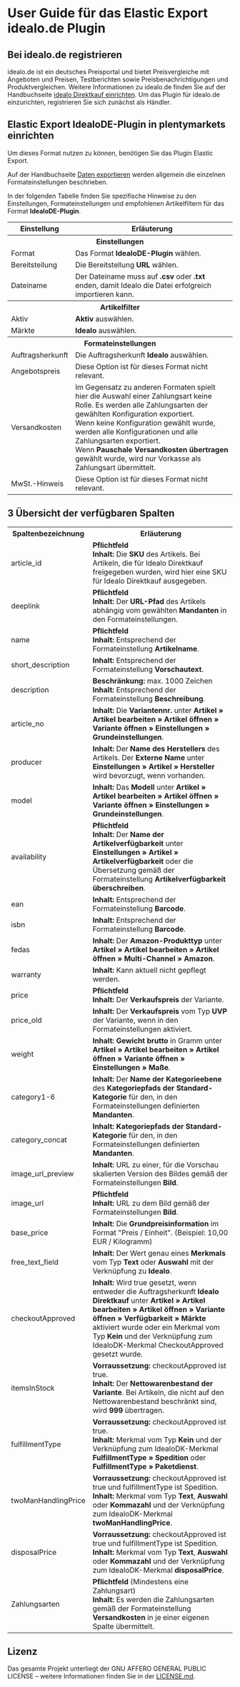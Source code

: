 
# User Guide für das Elastic Export idealo.de Plugin

<div class="container-toc"></div>

## Bei idealo.de registrieren

idealo.de ist ein deutsches Preisportal und bietet Preisvergleiche mit Angeboten und Preisen, Testberichten sowie Preisbenachrichtigungen und Produktvergleichen. Weitere Informationen zu idealo.de finden Sie auf der Handbuchseite [idealo Direktkauf einrichten](https://www.plentymarkets.eu/handbuch/multi-channel/idealo/). Um das Plugin für idealo.de einzurichten, registrieren Sie sich zunächst als Händler.

## Elastic Export IdealoDE-Plugin in plentymarkets einrichten

Um dieses Format nutzen zu können, benötigen Sie das Plugin Elastic Export.

Auf der Handbuchseite [Daten exportieren](https://www.plentymarkets.eu/handbuch/datenaustausch/daten-exportieren/#4) werden allgemein die einzelnen Formateinstellungen beschrieben.

In der folgenden Tabelle finden Sie spezifische Hinweise zu den Einstellungen, Formateinstellungen und empfohlenen Artikelfiltern für das Format **IdealoDE-Plugin**. 

<table>
    <tr>
        <th>
            Einstellung
        </th>
        <th>
            Erläuterung
        </th>
    </tr>
    <tr>
        <th colspan="2">
            Einstellungen
        </th>
    </tr>
    <tr>
        <td>
            Format
        </td>
        <td>
            Das Format <b>IdealoDE-Plugin</b> wählen.
        </td>        
    </tr>
    <tr>
        <td>
            Bereitstellung
        </td>
        <td>
            Die Bereitstellung <b>URL</b> wählen.
        </td>        
    </tr>
    <tr>
        <td>
            Dateiname
        </td>
        <td>
            Der Dateiname muss auf <b>.csv</b> oder <b>.txt</b> enden, damit Idealo die Datei erfolgreich importieren kann.
        </td>        
    </tr>
    <tr>
        <th colspan="2">
            Artikelfilter
        </th>
    </tr>
    <tr>
        <td>
            Aktiv
        </td>
        <td>
            <b>Aktiv</b> auswählen.
        </td>        
    </tr>
    <tr>
        <td>
            Märkte
        </td>
        <td>
            <b>Idealo</b> auswählen.
        </td>        
    </tr>
    <tr>
        <th colspan="2">
            Formateinstellungen
        </th>
    </tr>
    <tr>
        <td>
            Auftragsherkunft
        </td>
        <td>
            Die Auftragsherkunft <b>Idealo</b> auswählen.
        </td>        
    </tr>
    <tr>
        <td>
            Angebotspreis
        </td>
        <td>
            Diese Option ist für dieses Format nicht relevant.
        </td>        
    </tr>
    <tr>
        <td>
            Versandkosten
        </td>
        <td>
            Im Gegensatz zu anderen Formaten spielt hier die Auswahl einer Zahlungsart keine Rolle. Es werden alle Zahlungsarten der gewählten Konfiguration exportiert.<br>
            Wenn keine Konfiguration gewählt wurde, werden alle Konfigurationen und alle Zahlungsarten exportiert.<br>
            Wenn <b>Pauschale Versandkosten übertragen</b> gewählt wurde, wird nur Vorkasse als Zahlungsart übermittelt.
        </td>        
    </tr>
    <tr>
        <td>
            MwSt.-Hinweis
        </td>
        <td>
            Diese Option ist für dieses Format nicht relevant.
        </td>        
    </tr>

</table>


## 3 Übersicht der verfügbaren Spalten

<table>
    <tr>
        <th>
            Spaltenbezeichnung
        </th>
        <th>
            Erläuterung
        </th>
    </tr>
    <tr>
        <td>
            article_id
        </td>
        <td>
            <b>Pflichtfeld</b><br>
            <b>Inhalt:</b> Die <b>SKU</b> des Artikels. Bei Artikeln, die für Idealo Direktkauf freigegeben wurden, wird hier eine SKU für Idealo Direktkauf ausgegeben.
        </td>        
    </tr>
    <tr>
        <td>
            deeplink
        </td>
        <td>
            <b>Pflichtfeld</b><br>
            <b>Inhalt:</b> Der <b>URL-Pfad</b> des Artikels abhängig vom gewählten <b>Mandanten</b> in den Formateinstellungen.
        </td>        
    </tr>
    <tr>
        <td>
            name
        </td>
        <td>
            <b>Pflichtfeld</b><br>
            <b>Inhalt:</b> Entsprechend der Formateinstellung <b>Artikelname</b>.
        </td>        
    </tr>
    <tr>
        <td>
            short_description
        </td>
        <td>
            <b>Inhalt:</b> Entsprechend der Formateinstellung <b>Vorschautext</b>.
        </td>        
    </tr>
    <tr>
        <td>
            description
        </td>
        <td>
            <b>Beschränkung:</b> max. 1000 Zeichen<br>
            <b>Inhalt:</b> Entsprechend der Formateinstellung <b>Beschreibung</b>.
        </td>        
    </tr>
    <tr>
        <td>
            article_no
        </td>
        <td>
            <b>Inhalt:</b> Die <b>Variantennr.</b> unter <b>Artikel » Artikel bearbeiten » Artikel öffnen » Variante öffnen » Einstellungen » Grundeinstellungen</b>.
        </td>        
    </tr>
    <tr>
        <td>
            producer
        </td>
        <td>
            <b>Inhalt:</b> Der <b>Name des Herstellers</b> des Artikels. Der <b>Externe Name</b> unter <b>Einstellungen » Artikel » Hersteller</b> wird bevorzugt, wenn vorhanden.
        </td>        
    </tr>
    <tr>
        <td>
            model
        </td>
        <td>
            <b>Inhalt:</b> Das <b>Modell</b> unter <b>Artikel » Artikel bearbeiten » Artikel öffnen » Variante öffnen » Einstellungen » Grundeinstellungen</b>.
        </td>        
    </tr>
    <tr>
        <td>
            availability
        </td>
        <td>
            <b>Pflichtfeld</b><br>
            <b>Inhalt:</b> Der <b>Name der Artikelverfügbarkeit</b> unter <b>Einstellungen » Artikel » Artikelverfügbarkeit</b> oder die Übersetzung gemäß der Formateinstellung <b>Artikelverfügbarkeit überschreiben</b>.
        </td>        
    </tr>
    <tr>
        <td>
            ean
        </td>
        <td>
            <b>Inhalt:</b> Entsprechend der Formateinstellung <b>Barcode</b>.
        </td>        
    </tr>
    <tr>
        <td>
            isbn
        </td>
        <td>
            <b>Inhalt:</b> Entsprechend der Formateinstellung <b>Barcode</b>.
        </td>        
    </tr>
    <tr>
        <td>
            fedas
        </td>
        <td>
            <b>Inhalt:</b> Der <b>Amazon-Produkttyp</b> unter <b>Artikel » Artikel bearbeiten » Artikel öffnen » Multi-Channel » Amazon</b>.
        </td>        
    </tr>
    <tr>
        <td>
            warranty
        </td>
        <td>
            <b>Inhalt:</b> Kann aktuell nicht gepflegt werden.
        </td>        
    </tr>
    <tr>
        <td>
            price
        </td>
        <td>
            <b>Pflichtfeld</b><br>
            <b>Inhalt:</b> Der <b>Verkaufspreis</b> der Variante.
        </td>        
    </tr>
    <tr>
        <td>
            price_old
        </td>
        <td>
            <b>Inhalt:</b> Der <b>Verkaufspreis</b> vom Typ <b>UVP</b> der Variante, wenn in den Formateinstellungen aktiviert.
        </td>        
    </tr>
    <tr>
        <td>
            weight
        </td>
        <td>
            <b>Inhalt:</b> <b>Gewicht brutto</b> in Gramm unter <b>Artikel » Artikel bearbeiten » Artikel öffnen » Variante öffnen » Einstellungen » Maße</b>.
        </td>        
    </tr>
    <tr>
        <td>
            category1-6
        </td>
        <td>
            <b>Inhalt:</b> Der <b>Name der Kategorieebene</b> des <b>Kategoriepfads der Standard-Kategorie</b> für den, in den Formateinstellungen definierten <b>Mandanten</b>.
        </td>        
    </tr>
    <tr>
        <td>
            category_concat
        </td>
        <td>
            <b>Inhalt:</b> <b>Kategoriepfads der Standard-Kategorie</b> für den, in den Formateinstellungen definierten <b>Mandanten</b>.
        </td>        
    </tr>
    <tr>
        <td>
            image_url_preview
        </td>
        <td>
            <b>Inhalt:</b> URL zu einer, für die Vorschau skalierten Version des Bildes gemäß der Formateinstellungen <b>Bild</b>.
        </td>        
    </tr>
    <tr>
        <td>
            image_url
        </td>
        <td>
            <b>Pflichtfeld</b><br>
            <b>Inhalt:</b> URL zu dem Bild gemäß der Formateinstellungen <b>Bild</b>.
        </td>        
    </tr>
    <tr>
        <td>
            base_price
        </td>
        <td>
            <b>Inhalt:</b> Die <b>Grundpreisinformation</b> im Format "Preis / Einheit". (Beispiel: 10,00 EUR / Kilogramm)
        </td>        
    </tr>
    <tr>
        <td>
            free_text_field
        </td>
        <td>
            <b>Inhalt:</b> Der Wert genau eines <b>Merkmals</b> vom Typ <b>Text</b> oder <b>Auswahl</b> mit der Verknüpfung zu <b>Idealo</b>.
        </td>        
    </tr>
    <tr>
        <td>
            checkoutApproved
        </td>
        <td>
            <b>Inhalt:</b> Wird true gesetzt, wenn entweder die Auftragsherkunft <b>Idealo Direktkauf</b> unter <b>Artikel » Artikel bearbeiten » Artikel öffnen » Variante öffnen » Verfügbarkeit » Märkte</b> aktiviert wurde oder ein Merkmal vom Typ <b>Kein</b> und der Verknüpfung zum IdealoDK-Merkmal CheckoutApproved gesetzt wurde.
        </td>        
    </tr>
    <tr>
        <td>
            itemsInStock
        </td>
        <td>
            <b>Vorraussetzung:</b> checkoutApproved ist true.<br>
            <b>Inhalt:</b> Der <b>Nettowarenbestand der Variante</b>. Bei Artikeln, die nicht auf den Nettowarenbestand beschränkt sind, wird <b>999</b> übertragen.
        </td>        
    </tr>
    <tr>
        <td>
            fulfillmentType
        </td>
        <td>
            <b>Vorraussetzung:</b> checkoutApproved ist true.<br>
            <b>Inhalt:</b> Merkmal vom Typ <b>Kein</b> und der Verknüpfung zum IdealoDK-Merkmal <b>FulfillmentType » Spedition</b> oder <b>FulfillmentType » Paketdienst</b>.
        </td>        
    </tr>
    <tr>
        <td>
            twoManHandlingPrice
        </td>
        <td>
            <b>Vorraussetzung:</b> checkoutApproved ist true und fulfillmentType ist Spedition.<br>
            <b>Inhalt:</b> Merkmal vom Typ <b>Text</b>, <b>Auswahl</b> oder <b>Kommazahl</b> und der Verknüpfung zum IdealoDK-Merkmal <b>twoManHandlingPrice</b>.
        </td>        
    </tr>
    <tr>
        <td>
            disposalPrice
        </td>
        <td>
            <b>Vorraussetzung:</b> checkoutApproved ist true und fulfillmentType ist Spedition.<br>
            <b>Inhalt:</b> Merkmal vom Typ <b>Text</b>, <b>Auswahl</b> oder <b>Kommazahl</b> und der Verknüpfung zum IdealoDK-Merkmal <b>disposalPrice</b>.
        </td>        
    </tr>
    <tr>
        <td>
            Zahlungsarten
        </td>
        <td>
            <b>Pflichtfeld</b> (Mindestens eine Zahlungsart)<br>
            <b>Inhalt:</b> Es werden die Zahlungsarten gemäß der Formateinstellung <b>Versandkosten</b> in je einer eigenen Spalte übermittelt.
        </td>        
    </tr>
</table>

## Lizenz

Das gesamte Projekt unterliegt der GNU AFFERO GENERAL PUBLIC LICENSE – weitere Informationen finden Sie in der [LICENSE.md](https://github.com/plentymarkets/plugin-elastic-export-idealo-de/blob/master/LICENSE.md).
